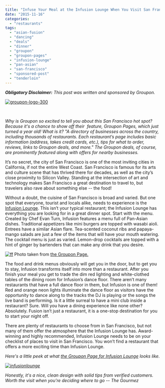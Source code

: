 ```yaml
---
title: "Infuse Your Meal at the Infusion Lounge When You Visit San Francisco"
date: "2015-11-16"
categories:
  - "restaurants"
tags:
  - "asian-fusion"
  - "dancing"
  - "deals"
  - "dinner"
  - "groupon"
  - "groupon-pages"
  - "infusion-lounge"
  - "pan-asian"
  - "san-francisco"
  - "sponsored-post"
  - "tenderloin"
---
```


_**Obligatory Disclaimer:** This post was written and sponsored by Groupon._

[![groupon-logo-300](http://s3.amazonaws.com/thegourmez-wpmedia/2015/11/groupon-logo-300.png)](http://s3.amazonaws.com/thegourmez-wpmedia/2015/11/groupon-logo-300.png)

 

_Why is Groupon so excited to tell you about this San Francisco hot spot? Because it's a chance to show off their  feature, Groupon Pages, which just turned a year old! What is it? "A directory of businesses across the country, including thousands of restaurants. Each restaurant’s page includes basic information (address, takes credit cards, etc.), tips for what to order, reviews, links to Groupon deals, and more." The Groupon deals, of course, are prominently featured along with offers for nearby businesses._

It’s no secret, the city of San Francisco is one of the most inviting cities in California, if not the entire West Coast. San Francisco is famous for its arts and culture scene that has thrived there for decades, as well as the city’s close proximity to Silicon Valley. Standing at the intersection of art and technology makes San Francisco a great destination to travel to, but travelers also rave about something else -- the food!

Without a doubt, the cuisine of San Francisco is broad and varied. But one spot that everyone, tourist and locals alike, needs to experience is the [Infusion Lounge](https://www.groupon.com/biz/san-francisco/infusion-lounge). This isn’t your typical restaurant; the Infusion Lounge has everything you are looking for in a great dinner spot. Start with the menu. Created by Chef Evan Turn, Infusion features a menu full of Pan-Asian dishes. Traditional appetizers like mini burgers are topped with wasabi aioli. Entrees have a similar Asian flare. Tea-scented coconut ribs and papaya-mango salads are just a few of the items that will have your mouth watering. The cocktail menu is just as varied. Lemon-drop cocktails are topped with a hint of ginger by bartenders that can make any drink that you desire.




<div class="caption">

[![ff](http://s3.amazonaws.com/thegourmez-wpmedia/2015/11/groupon-infusion.jpg)](http://s3.amazonaws.com/thegourmez-wpmedia/2015/11/groupon-infusion.jpg) Photo taken from [the Groupon Page.](https://www.groupon.com/biz/san-francisco/infusion-lounge)</div>


The food and drink menus obviously will get you in the door, but to get you to stay, Infusion transforms itself into more than a restaurant. After you finish your meal you get to trade the dim red lighting and white-clothed tables of the dining room for Infusion’s dance floor. There aren’t many restaurants that have a full dance floor in them, but Infusion is one of them! Red and orange neon lights illuminate the dance floor as visitors have the opportunity to dance along to the tracks the DJ is playing or the songs the live band is performing. Is it a little surreal to have a mini club inside a restaurant? Sure. Will you have a dining experience like none other? Absolutely. Fusion isn’t just a restaurant, it is a one-stop destination for you to start your night off.

There are plenty of restaurants to choose from in San Francisco, but not many of them offer the atmosphere that the Infusion Lounge has. Award-winning and highly recommended, Infusion Lounge needs to be on your checklist of places to visit in San Francisco. You won’t find a restaurant that offers a more exciting time than Infusion Lounge.

_Here's a little peek at what [the Groupon Page for Infusion Lounge](https://www.groupon.com/biz/san-francisco/infusion-lounge) looks like._

_[![infusionlounge](http://s3.amazonaws.com/thegourmez-wpmedia/2015/11/infusionlounge-500x459.png)](http://s3.amazonaws.com/thegourmez-wpmedia/2015/11/infusionlounge.png)_

_Honestly, it's a nice, clean design with solid tips from verified customers. Worth the visit when you're deciding where to go -- The Gourmez_
